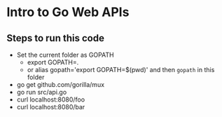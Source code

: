 # Intro to Go Web APIs

## Steps to run this code
* Set the current folder as GOPATH
  * export GOPATH=.
  * or alias gopath='export GOPATH=$(pwd)' and then ```gopath``` in this folder
* go get github.com/gorilla/mux
* go run src/api.go
* curl localhost:8080/foo
* curl localhost:8080/bar
